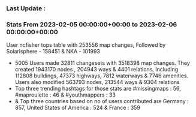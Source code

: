 ### Last Update :

### Stats From 2023-02-05 00:00:00+00:00 to 2023-02-06 00:00:00+00:00

User ncfisher tops table with 253556 map changes, Followed by Solarisphere - 158451 & NKA - 101993
- 5005 Users made 32811 changesets with 3518398 map changes. They created 1943170 nodes , 204943 ways & 4401 relations, Including 112808 buildings, 47373 highways, 7812 waterways & 7746 amenities. Users also modified 563793 nodes, 213544 ways & 9304 relations
- Top three trending hashtags for those stats are #missingmaps : 56, #maproulette : 46 & #youthmappers : 33
-  & Top three countries based on no of users contributed are Germany : 857, United States of America : 524 & France : 359
